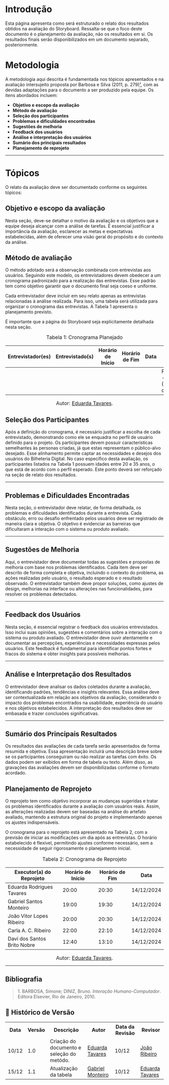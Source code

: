 # Introdução

Esta página apresenta como será estruturado o relato dos resultados obtidos na avaliação do Storyboard. Ressalta-se que o foco deste documento é o planejamento da avaliação, não os resultados em si. Os resultados finais serão disponibilizados em um documento separado, posteriormente.

# Metodologia

A metodologia aqui descrita é fundamentada nos tópicos apresentados e na avaliação intersujeito proposta por Barbosa e Silva (2011, p. 279)[¹](#1), com as devidas adaptações para o documento a ser produzido pela equipe. Os itens abordados incluem:

- **Objetivo e escopo da avaliação**
- **Método de avaliação**
- **Seleção dos participantes**
- **Problemas e dificuldades encontradas**
- **Sugestões de melhoria**
- **Feedback dos usuários**
- **Análise e interpretação dos usuários**
- **Sumário dos principais resultados**
- **Planejamento de reprojeto**

---

# Tópicos

O relato da avaliação deve ser documentado conforme os seguintes tópicos:

## Objetivo e escopo da avaliação

Nesta seção, deve-se detalhar o motivo da avaliação e os objetivos que a equipe deseja alcançar com a análise de tarefas. É essencial justificar a importância da avaliação, esclarecer as metas e expectativas estabelecidas, além de oferecer uma visão geral do propósito e do contexto da análise.

## Método de avaliação

O método adotado será a observação combinada com entrevistas aos usuários. Seguindo este modelo, os entrevistadores devem obedecer a um cronograma padronizado para a realização das entrevistas. Esse padrão tem como objetivo garantir que o documento final seja coeso e uniforme. 

Cada entrevistador deve incluir em seu relato apenas as entrevistas relacionadas à análise realizada. Para isso, uma tabela será utilizada para organizar o cronograma das entrevistas. A Tabela 1 apresenta o planejamento previsto.

É importante que a página do Storyboard seja explicitamente detalhada nesta seção.

<font size="3"><p style="text-align: center">Tabela 1: Cronograma Planejado</p></font>

| Entrevistador(es)           | Entrevistado(s)             | Horário de Início | Horário de Fim | Data       | Local           |
| --------------------------- | --------------------------- | ----------------- | -------------- | ---------- | --------------- |
|    |      |              |           |  | FCTE - UnB (Sala a definir) |

<font size="3"><p style="text-align: center">Autor: [Eduarda Tavares](https://github.com/erteduarda).</p></font>

## Seleção dos Participantes

Após a definição do cronograma, é necessário justificar a escolha de cada entrevistado, demonstrando como ele se enquadra no perfil de usuário definido para o projeto. Os participantes devem possuir características semelhantes às personas criadas, já que estas representam o público-alvo desejado. Esse alinhamento permite captar as necessidades e desejos dos usuários do Bilheteria Digital. No caso específico desta avaliação, os participantes listados na Tabela 1 possuem idades entre 20 e 35 anos, o que está de acordo com o perfil esperado. Este ponto deverá ser reforçado na seção de relato dos resultados.

---

## Problemas e Dificuldades Encontradas

Nesta seção, o entrevistador deve relatar, de forma detalhada, os problemas e dificuldades identificados durante a entrevista. Cada obstáculo, erro ou desafio enfrentado pelos usuários deve ser registrado de maneira clara e objetiva. O objetivo é evidenciar as barreiras que dificultaram a interação com o sistema ou produto avaliado.

---

## Sugestões de Melhoria

Aqui, o entrevistador deve documentar todas as sugestões e propostas de melhoria com base nos problemas identificados. Cada item deve ser descrito de forma completa e objetiva, incluindo o contexto do problema, as ações realizadas pelo usuário, o resultado esperado e o resultado observado. O entrevistador também deve propor soluções, como ajustes de design, melhorias na interface ou alterações nas funcionalidades, para resolver os problemas detectados.

---

## Feedback dos Usuários

Nesta seção, é essencial registrar o feedback dos usuários entrevistados. Isso inclui suas opiniões, sugestões e comentários sobre a interação com o sistema ou produto avaliado. O entrevistador deve ouvir atentamente e documentar as percepções, experiências e necessidades expressas pelos usuários. Este feedback é fundamental para identificar pontos fortes e fracos do sistema e obter insights para possíveis melhorias.

---

## Análise e Interpretação dos Resultados

O entrevistador deve analisar os dados coletados durante a avaliação, identificando padrões, tendências e insights relevantes. Essa análise deve ser contextualizada em relação aos objetivos da avaliação, considerando o impacto dos problemas encontrados na usabilidade, experiência do usuário e nos objetivos estabelecidos. A interpretação dos resultados deve ser embasada e trazer conclusões significativas.

---

## Sumário dos Principais Resultados

Os resultados das avaliações de cada tarefa serão apresentados de forma resumida e objetiva. Essa apresentação incluirá uma descrição breve sobre se os participantes conseguiram ou não realizar as tarefas com êxito. Os dados podem ser exibidos em forma de tabela ou texto. Além disso, as gravações das avaliações devem ser disponibilizadas conforme o formato acordado.

## Planejamento de Reprojeto

O reprojeto tem como objetivo incorporar as mudanças sugeridas e tratar os problemas identificados durante a avaliação com usuários reais. Assim, as alterações realizadas devem ser baseadas na análise do artefato avaliado, mantendo a estrutura original do projeto e implementando apenas os ajustes indispensáveis. 

O cronograma para o reprojeto está apresentado na Tabela 2, com a previsão de iniciar as modificações um dia após as entrevistas. O horário estabelecido é flexível, permitindo ajustes conforme necessário, sem a necessidade de seguir rigorosamente o planejamento inicial.

<center>
<font size="3"><p style="text-align: center">Tabela 2: Cronograma de Reprojeto</p></font>

| Executor(a) do Reprojeto    | Horário de Início | Horário de Fim | Data       |
| --------------------------- | ----------------- | -------------- | ---------- |
| Eduarda Rodrigues Tavares   | 20:00             | 20:30          | 14/12/2024 |
| Gabriel Santos Monteiro     | 19:00             | 19:30          | 14/12/2024 |
| João Vitor Lopes Ribeiro    | 20:00             | 20:30          | 14/12/2024 |
| Carla A. C. Ribeiro         | 22:00             | 22:10          | 14/12/2024 |
| Davi dos Santos Brito Nobre | 12:40             | 13:10          | 14/12/2024 |

<font size="3"><p style="text-align: center">Autor: [Eduarda Tavares](https://github.com/erteduarda).</p></font>
</center>

---

## Bibliografia

 > <a name="1"></a> 1. BARBOSA, Simone; DINIZ, Bruno. *Interação Humano-Computador*. Editora Elsevier, Rio de Janeiro, 2010.



## :round_pushpin: Histórico de Versão 

<div align="center">
    <table>
        <tr>
            <th>Data</th>
            <th>Versão</th>
            <th>Descrição</th>
            <th>Autor</th>
            <th>Data da Revisão</th>
            <th>Revisor</th>
        </tr>
        <tr>
            <td>10/12</td>
            <td>1.0</td>
            <td>Criação do documento e seleção do metódo.</td>
            <td><a href="https://github.com/erteduarda">Eduarda Tavares</a></td>
            <td>10/12</td>
            <td><a href="https://github.com/Joa0V">João Ribeiro</a></td>
        </tr>
        <tr>
            <td>15/12</td>
            <td>1.1</td>
            <td>Atualização da tabela</td>
            <td><a href="https://github.com/GabrielSMonteiro">Gabriel Monteiro</a></td>
            <td>10/12</td>
            <td><a href="https://github.com/erteduarda">Eduarda Tavares</a></td>
        </tr>
    </table>
</div>
